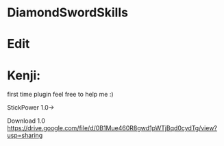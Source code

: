 # DiamondSwordSkills

# Edit

# Kenji:

first time plugin feel free to help me :)

StickPower 1.0->

Download 1.0 https://drive.google.com/file/d/0B1Mue460R8gwd1pWTjBqd0cydTg/view?usp=sharing
